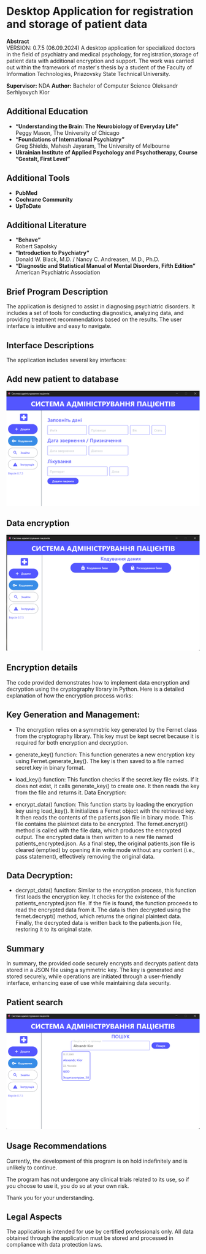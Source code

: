 # Desktop Application for registration and storage of patient data

**Abstract**  
VERSION: 0.7.5 (06.09.2024)
A desktop application for specialized doctors in the field of psychiatry and medical psychology, for registration,storage of patient data with additional encryption and support.
The work was carried out within the framework of master's thesis by a student of the Faculty of Information Technologies, Priazovsky State Technical University.

**Supervisor:** NDA
**Author:** Bachelor of Computer Science Oleksandr Serhiyovych Kior

## Additional Education

- **“Understanding the Brain: The Neurobiology of Everyday Life”**  
  Peggy Mason, The University of Chicago
- **“Foundations of International Psychiatry”**  
  Greg Shields, Mahesh Jayaram, The University of Melbourne
- **Ukrainian Institute of Applied Psychology and Psychotherapy, Course “Gestalt, First Level”**

## Additional Tools

- **PubMed**
- **Cochrane Community**
- **UpToDate**

## Additional Literature

- **“Behave”**  
  Robert Sapolsky
- **“Introduction to Psychiatry”**  
  Donald W. Black, M.D. / Nancy C. Andreasen, M.D., Ph.D.
- **“Diagnostic and Statistical Manual of Mental Disorders, Fifth Edition”**  
  American Psychiatric Association

## Brief Program Description

The application is designed to assist in diagnosing psychiatric disorders. It includes a set of tools for conducting diagnostics, analyzing data, and providing treatment recommendations based on the results. The user interface is intuitive and easy to navigate.

## Interface Descriptions
The application includes several key interfaces:

## Add new patient to database
![Screen1](./assets/Screen1.png)

## Data encryption
![Screen2](./assets/Screen2.png)

## Encryption details

The code provided demonstrates how to implement data encryption and decryption using the cryptography library in Python. Here is a detailed explanation of how the encryption process works:

## Key Generation and Management:
- The encryption relies on a symmetric key generated by the Fernet class from the cryptography library. This key must be kept secret because it is required for both encryption and decryption.
- generate_key() function: This function generates a new encryption key using Fernet.generate_key(). The key is then saved to a file named secret.key in binary format.
- load_key() function: This function checks if the secret.key file exists. If it does not exist, it calls generate_key() to create one. It then reads the key from the file and returns it.
Data Encryption:

- encrypt_data() function:
This function starts by loading the encryption key using load_key().
It initializes a Fernet object with the retrieved key.
It then reads the contents of the patients.json file in binary mode. This file contains the plaintext data to be encrypted.
The fernet.encrypt() method is called with the file data, which produces the encrypted output.
The encrypted data is then written to a new file named patients_encrypted.json.
As a final step, the original patients.json file is cleared (emptied) by opening it in write mode without any content (i.e., pass statement), effectively removing the original data.

## Data Decryption:
- decrypt_data() function:
Similar to the encryption process, this function first loads the encryption key.
It checks for the existence of the patients_encrypted.json file. If the file is found, the function proceeds to read the encrypted data from it.
The data is then decrypted using the fernet.decrypt() method, which returns the original plaintext data.
Finally, the decrypted data is written back to the patients.json file, restoring it to its original state.

## Summary
In summary, the provided code securely encrypts and decrypts patient data stored in a JSON file using a symmetric key. The key is generated and stored securely, while operations are initiated through a user-friendly interface, enhancing ease of use while maintaining data security.

## Patient search
![Screen3](./assets/Screen3.png)

## Usage Recommendations

Currently, the development of this program is on hold indefinitely and is unlikely to continue.

The program has not undergone any clinical trials related to its use, so if you choose to use it, you do so at your own risk.

Thank you for your understanding.

## Legal Aspects

The application is intended for use by certified professionals only. All data obtained through the application must be stored and processed in compliance with data protection laws.
